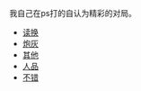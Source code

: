 我自己在ps打的自认为精彩的对局。
- <a href="https://replay.pokemonshowdown.com/gen7ou-964656549">读换</a>
- <a href="https://replay.pokemonshowdown.com/gen7ou-964669747">炮灰</a>
- <a href="https://replay.pokemonshowdown.com/gen7ou-975257621">其他</a>
- <a href="https://replay.pokemonshowdown.com/gen7ou-986227785">人品</a>
- <a href="https://replay.pokemonshowdown.com/gen7ou-986762609">不错</a>
